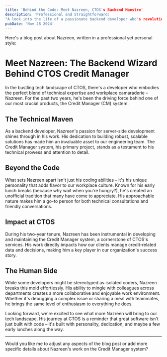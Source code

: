```yaml
---
title: 'Behind the Code: Meet Nazreen, CTOS's Backend Maestro'
description: 'Professional and Straightforward:
"A look into the life of a passionate backend developer who's revolutionizing credit management systems at CTOS while bringing his unique flavor to the workplace."'
pubDate: 'Nov 28 2024'
---
```


Here's a blog post about Nazreen, written in a professional yet personal style:

# Meet Nazreen: The Backend Wizard Behind CTOS Credit Manager

In the bustling tech landscape of CTOS, there's a developer who embodies the perfect blend of technical expertise and workplace camaraderie – Nazreen. For the past two years, he's been the driving force behind one of our most crucial products, the Credit Manager (CM) system.

## The Technical Maven

As a backend developer, Nazreen's passion for server-side development shines through in his work. His dedication to building robust, scalable solutions has made him an invaluable asset to our engineering team. The Credit Manager system, his primary project, stands as a testament to his technical prowess and attention to detail.

## Beyond the Code

What sets Nazreen apart isn't just his coding abilities – it's his unique personality that adds flavor to our workplace culture. Known for his early lunch breaks (because why wait when you're hungry?), he's created an unofficial tradition that many have come to appreciate. His approachable nature makes him a go-to person for both technical consultations and friendly conversations.

## Impact at CTOS

During his two-year tenure, Nazreen has been instrumental in developing and maintaining the Credit Manager system, a cornerstone of CTOS's services. His work directly impacts how our clients manage credit-related data and decisions, making him a key player in our organization's success story.

## The Human Side

While some developers might be stereotyped as isolated coders, Nazreen breaks this mold effortlessly. His ability to mingle with colleagues across departments creates a more collaborative and enjoyable work environment. Whether it's debugging a complex issue or sharing a meal with teammates, he brings the same level of enthusiasm to everything he does.

Looking forward, we're excited to see what more Nazreen will bring to our tech landscape. His journey at CTOS is a reminder that great software isn't just built with code – it's built with personality, dedication, and maybe a few early lunches along the way.

---

Would you like me to adjust any aspects of the blog post or add more specific details about Nazreen's work on the Credit Manager system?
